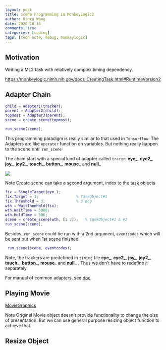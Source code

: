 ```yaml
---
layout: post
title: Scene Programming in MonkeyLogic2
author: Binxu Wang
date: 2020-10-13
comments: true
categories: [coding]
tags: [tech note, debug, monkeylogic]
---
```


## Motivation

Writing a ML2 task with relatively complex timing dependency.

https://monkeylogic.nimh.nih.gov/docs_CreatingTask.html#RuntimeVersion2

## Adapter Chain

```matlab
child = Adapter1(tracker);
parent = Adapter2(child);
topmost = Adapter3(parent);
scene = create_scene(topmost);

run_scene(scene);
```

This programming paradigm is really similar to that used in `Tensorflow`. The Adapters are like `operator` function on variables. But nothing really happen to the scene until `run_scene` 

The chain start with a special kind of adapter called `tracer`: **eye_**, **eye2_**, **joy_**, **joy2_**, **touch_**, **button_**, **mouse_** and **null_**

![](D:\Github\Animadversio.github.io\assets\img\notes\Monkeylogic\docs_scene_runtime_v2.png)

Note  [Create scene](https://monkeylogic.nimh.nih.gov/docs_RuntimeFunctions.html#create_scene)  can take a second argument, index to the task objects 

```matlab
fix = SingleTarget(eye_);
fix.Target = 1;                 % TaskObject#1
fix.Threshold = 3;              % 3 deg
wth = WaitThenHold(fix);
wth.WaitTime = 5000;
wth.HoldTime = 500;
scene = create_scene(wth, [1 2]);   % TaskObject#1 & #2
run_scene(scene);
```

Besides, `run_scene` could be run with a 2nd argument, `eventcodes` which will be sent out when 1st scene finished. 

```matlab
 run_scene(scene, eventcodes);
```

Note, the trackers are predefined in `timing` file **eye_**, **eye2_**, **joy_**, **joy2_**, **touch_**, **button_**, **mouse_** and **null_** . Thus we don't have to redefine it separately. 



For manual of common adapters, see [doc](https://monkeylogic.nimh.nih.gov/docs_RuntimeFunctions.html). 

## Playing Movie

[MovieGraphics](https://monkeylogic.nimh.nih.gov/docs_RuntimeFunctions.html#MovieGraphic)

Note Original Movie object doesn't provide functionality to change the size of presentation. But we can use general purpose resizing object function to achieve that. 

## Resize Object

